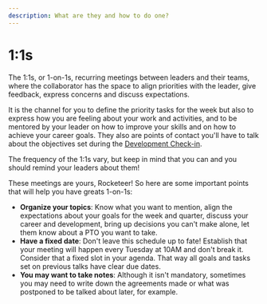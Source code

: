 ```yaml
---
description: What are they and how to do one?
---
```


# 1:1s

The 1:1s, or 1-on-1s, recurring meetings between leaders and their teams, where the collaborator has the space to align priorities with the leader, give feedback, express concerns and discuss expectations.

It is the channel for you to define the priority tasks for the week but also to express how you are feeling about your work and activities, and to be mentored by your leader on how to improve your skills and on how to achieve your career goals. They also are points of contact you'll have to talk about the objectives set during the [Development Check-in](https://handbook.rocket.chat/operations/people/developing-yourself/development-check-in).

The frequency of the 1:1s vary, but keep in mind that you can and you should remind your leaders about them!

These meetings are yours, Rocketeer! So here are some important points that will help you have greats 1-on-1s:

* **Organize your topics**: Know what you want to mention, align the expectations about your goals for the week and quarter, discuss your career and development, bring up decisions you can't make alone, let them know about a PTO you want to take.
* **Have a fixed date**: Don't leave this schedule up to fate! Establish that your meeting will happen every Tuesday at 10AM and don't break it. Consider that a fixed slot in your agenda. That way all goals and tasks set on previous talks have clear due dates.
* **You may want to take notes**: Although it isn't mandatory, sometimes you may need to write down the agreements made or what was postponed to be talked about later, for example.    


